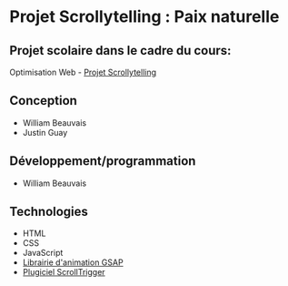 # Projet Scrollytelling : Paix naturelle
## Projet scolaire dans le cadre du cours:
Optimisation Web - [Projet Scrollytelling](https://tim-montmorency.com/timdoc/582-424MO/projet-scrollytelling/)
## Conception 
- William Beauvais
- Justin Guay
## Développement/programmation
- William Beauvais
## Technologies
- HTML
- CSS
- JavaScript
- [Librairie d'animation GSAP](https://gsap.com/)
- [Plugiciel ScrollTrigger](https://gsap.com/docs/v3/Plugins/ScrollTrigger/)
